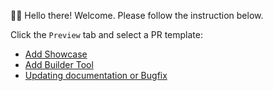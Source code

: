 👋👋 Hello there! Welcome. Please follow the instruction below. 

Click the `Preview` tab and select a PR template:

- [Add Showcase](?expand=1&template=showcase.md)
- [Add Builder Tool](?expand=1&template=builder-tool.md)
- [Updating documentation or Bugfix](?expand=1&template=standard-change.md)
